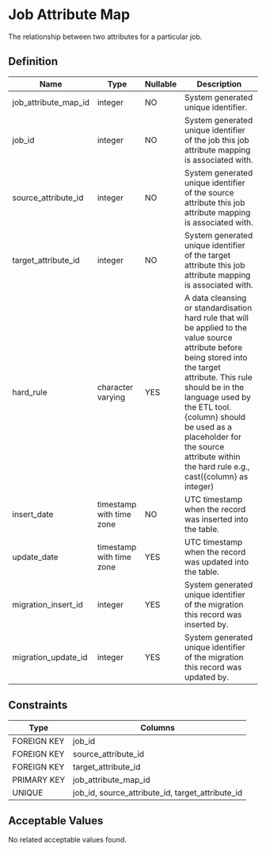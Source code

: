 # Job Attribute Map

The relationship between two attributes for a particular job.

## Definition

<!-- definition -->

| Name                 | Type                     | Nullable | Description                                                                                                                                                                                                                                                                                                                      |
| -------------------- | ------------------------ | -------- | -------------------------------------------------------------------------------------------------------------------------------------------------------------------------------------------------------------------------------------------------------------------------------------------------------------------------------- |
| job_attribute_map_id | integer                  | NO       | System generated unique identifier.                                                                                                                                                                                                                                                                                              |
| job_id               | integer                  | NO       | System generated unique identifier of the job this job attribute mapping is associated with.                                                                                                                                                                                                                                     |
| source_attribute_id  | integer                  | NO       | System generated unique identifier of the source attribute this job attribute mapping is associated with.                                                                                                                                                                                                                        |
| target_attribute_id  | integer                  | NO       | System generated unique identifier of the target attribute this job attribute mapping is associated with.                                                                                                                                                                                                                        |
| hard_rule            | character varying        | YES      | A data cleansing or standardisation hard rule that will be applied to the value source attribute before being stored into the target attribute. This rule should be in the language used by the ETL tool. {column} should be used as a placeholder for the source attribute within the hard rule e.g., cast({column} as integer) |
| insert_date          | timestamp with time zone | NO       | UTC timestamp when the record was inserted into the table.                                                                                                                                                                                                                                                                       |
| update_date          | timestamp with time zone | YES      | UTC timestamp when the record was updated into the table.                                                                                                                                                                                                                                                                        |
| migration_insert_id  | integer                  | YES      | System generated unique identifier of the migration this record was inserted by.                                                                                                                                                                                                                                                 |
| migration_update_id  | integer                  | YES      | System generated unique identifier of the migration this record was updated by.                                                                                                                                                                                                                                                  |

<!-- definitionstop -->

## Constraints

<!-- constraint -->

| Type        | Columns                                          |
| ----------- | ------------------------------------------------ |
| FOREIGN KEY | job_id                                           |
| FOREIGN KEY | source_attribute_id                              |
| FOREIGN KEY | target_attribute_id                              |
| PRIMARY KEY | job_attribute_map_id                             |
| UNIQUE      | job_id, source_attribute_id, target_attribute_id |

<!-- constraintstop -->

## Acceptable Values

<!-- acceptablevalues -->

No related acceptable values found.

<!-- acceptablevaluesstop -->
